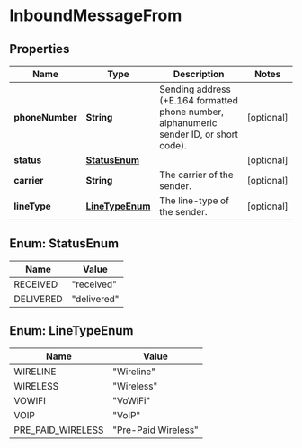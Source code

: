 # InboundMessageFrom

## Properties
Name | Type | Description | Notes
------------ | ------------- | ------------- | -------------
**phoneNumber** | **String** | Sending address (+E.164 formatted phone number, alphanumeric sender ID, or short code). |  [optional]
**status** | [**StatusEnum**](#StatusEnum) |  |  [optional]
**carrier** | **String** | The carrier of the sender. |  [optional]
**lineType** | [**LineTypeEnum**](#LineTypeEnum) | The line-type of the sender. |  [optional]

<a name="StatusEnum"></a>
## Enum: StatusEnum
Name | Value
---- | -----
RECEIVED | &quot;received&quot;
DELIVERED | &quot;delivered&quot;

<a name="LineTypeEnum"></a>
## Enum: LineTypeEnum
Name | Value
---- | -----
WIRELINE | &quot;Wireline&quot;
WIRELESS | &quot;Wireless&quot;
VOWIFI | &quot;VoWiFi&quot;
VOIP | &quot;VoIP&quot;
PRE_PAID_WIRELESS | &quot;Pre-Paid Wireless&quot;
